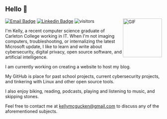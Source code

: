 ## Hello 👋

<img align="right" alt="GIF" src="https://64.media.tumblr.com/6d8740ffa541f2cf14062d071b8880c9/tumblr_n14rkqgl0V1sqp9z0o1_400.gif" width="125px">

[![Email Badge](https://img.shields.io/badge/-Email-c14438?style=flat-square&logo=Gmail&logoColor=white&link=mailto:kellymcgucken@gmail.com)](mailto:kellymcgucken@gmail.com)
[![Linkedin Badge](https://img.shields.io/badge/-LinkedIn-blue?style=flat-square&logo=Linkedin&logoColor=white&link=)](https://www.linkedin.com/in/kellymcgucken/)
![visitors](https://visitor-badge.laobi.icu/badge?page_id=kmcg55)

I'm Kelly, a recent computer science graduate of Carleton College working in IT. When I'm not imaging computers, troubleshooting, or internalizing the latest Microsoft update, I like to learn and write about cybersecurity, digital privacy,  open source software, and artificial intelligence.

I am currently working on creating a website to host my blog.

My GitHub is place for past school projects, current cybersecurity projects, and tinkering with Linux and other open source tools.

I also enjoy biking, reading, podcasts, playing and listening to music, and skipping stones.

Feel free to contact me at kellymcgucken@gmail.com to discuss any of the aforementioned subjects.

